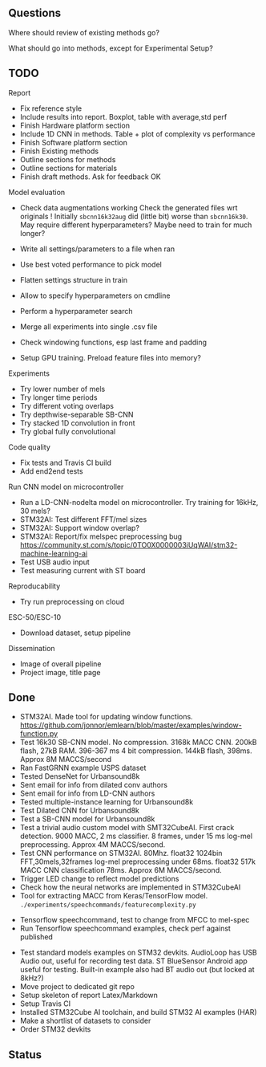 
## Questions

Where should review of existing methods go?

What should go into methods, except for Experimental Setup?

## TODO


Report

- Fix reference style
- Include results into report. Boxplot, table with average,std perf
- Finish Hardware platform section
- Include 1D CNN in methods. Table + plot of complexity vs performance
- Finish Software platform section
- Finish Existing methods
- Outline sections for methods
- Outline sections for materials
- Finish draft methods. Ask for feedback OK


Model evaluation

- Check data augmentations working
Check the generated files wrt originals
! Initially `sbcnn16k32aug` did (little bit) worse than `sbcnn16k30`.
May require different hyperparameters? Maybe need to train for much longer?

- Write all settings/parameters to a file when ran
- Use best voted performance to pick model
- Flatten settings structure in train
- Allow to specify hyperparameters on cmdline
- Perform a hyperparameter search
- Merge all experiments into single .csv file
- Check windowing functions, esp last frame and padding
- Setup GPU training. Preload feature files into memory?


Experiments

- Try lower number of mels
- Try longer time periods
- Try different voting overlaps
- Try depthwise-separable SB-CNN
- Try stacked 1D convolution in front 
- Try global fully convolutional

Code quality

- Fix tests and Travis CI build
- Add end2end tests

Run CNN model on microcontroller

- Run a LD-CNN-nodelta model on microcontroller. Try training for 16kHz, 30 mels?
- STM32AI: Test different FFT/mel sizes
- STM32AI: Support window overlap?
- STM32AI: Report/fix melspec preprocessing bug
https://community.st.com/s/topic/0TO0X0000003iUqWAI/stm32-machine-learning-ai
- Test USB audio input
- Test measuring current with ST board

Reproducability

- Try run preprocessing on cloud

ESC-50/ESC-10

- Download dataset, setup pipeline

Dissemination

- Image of overall pipeline
- Project image, title page


## Done

- STM32AI. Made tool for updating window functions.
https://github.com/jonnor/emlearn/blob/master/examples/window-function.py
- Test 16k30 SB-CNN model.
No compression. 3168k MACC CNN. 200kB flash, 27kB RAM. 396-367 ms
4 bit compression. 144kB flash, 398ms. Approx 8M MACCS/second
- Ran FastGRNN example USPS dataset
- Tested DenseNet for Urbansound8k
- Sent email for info from dilated conv authors 
- Sent email for info from LD-CNN authors
- Tested multiple-instance learning for Urbansound8k
- Test Dilated CNN for Urbansound8k
- Test a SB-CNN model for Urbansound8k
- Test a trivial audio custom model with SMT32CubeAI.
First crack detection.
9000 MACC, 2 ms classifier. 8 frames, under 15 ms log-mel preprocessing.
Approx 4M MACCS/second.
- Test CNN performance on STM32AI. 80Mhz.
float32 1024bin FFT,30mels,32frames log-mel preprocessing under 68ms.
float32 517k MACC CNN classification 78ms. Approx 6M MACCS/second.
- Trigger LED change to reflect model predictions
- Check how the neural networks are implemented in STM32CubeAI
- Tool for extracting MACC from Keras/TensorFlow model. `./experiments/speechcommands/featurecomplexity.py`
* Tensorflow speechcommand, test to change from MFCC to mel-spec
* Run Tensorflow speechcommand examples, check perf against published
- Test standard models examples on STM32 devkits.
AudioLoop has USB Audio out, useful for recording test data.
ST BlueSensor Android app useful for testing.
Built-in example also had BT audio out (but locked at 8kHz?)
- Move project to dedicated git repo
- Setup skeleton of report Latex/Markdown
- Setup Travis CI
- Installed STM32Cube AI toolchain, and build STM32 AI examples (HAR)
- Make a shortlist of datasets to consider
- Order STM32 devkits


## Status




